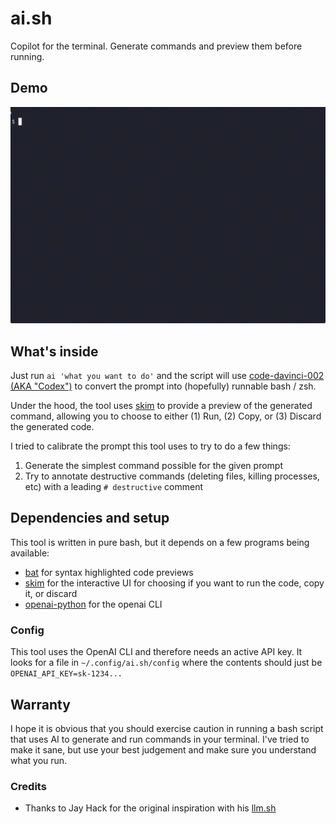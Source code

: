 # ai.sh

Copilot for the terminal. Generate commands and preview them before running.

## Demo

![demo](demo.gif)

## What's inside

Just run `ai 'what you want to do'` and the script will use [code-davinci-002 (AKA "Codex")][codex] to convert the prompt into (hopefully) runnable bash / zsh.

Under the hood, the tool uses [skim][skim] to provide a preview of the generated command, allowing you to choose to either (1) Run, (2) Copy, or (3) Discard the generated code.

I tried to calibrate the prompt this tool uses to try to do a few things:

1. Generate the simplest command possible for the given prompt
2. Try to annotate destructive commands (deleting files, killing processes, etc) with a leading `# destructive` comment

[codex]: https://help.openai.com/en/articles/6195637-getting-started-with-codex
[skim]: https://github.com/lotabout/skim

## Dependencies and setup

This tool is written in pure bash, but it depends on a few programs being available:

* [bat](https://github.com/sharkdp/bat) for syntax highlighted code previews
* [skim](https://github.com/lotabout/skim) for the interactive UI for choosing if you want to run the code, copy it, or discard
* [openai-python](https://github.com/openai/openai-python) for the openai CLI

### Config

This tool uses the OpenAI CLI and therefore needs an active API key. It looks for a file in `~/.config/ai.sh/config` where the contents should just be `OPENAI_API_KEY=sk-1234...`

## Warranty

I hope it is obvious that you should exercise caution in running a bash script that uses AI to generate and run commands in your terminal. I've tried to make it sane, but use your best judgement and make sure you understand what you run.

### Credits

* Thanks to Jay Hack for the original inspiration with his [llm.sh](https://github.com/jayhack/llm.sh)
